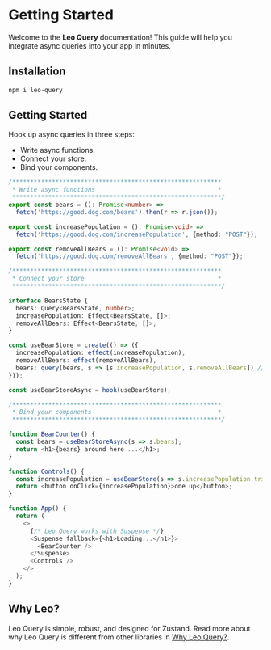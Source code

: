 # Getting Started

Welcome to the **Leo Query** documentation! This guide will help you integrate async queries into your app in minutes.

## Installation

```bash
npm i leo-query
```

## Getting Started

Hook up async queries in three steps: 
- Write async functions. 
- Connect your store. 
- Bind your components.

```typescript
/**********************************************************
 * Write async functions                                  *
 **********************************************************/
export const bears = (): Promise<number> => 
  fetch('https://good.dog.com/bears').then(r => r.json());

export const increasePopulation = (): Promise<void> =>
  fetch('https://good.dog.com/increasePopulation', {method: "POST"});

export const removeAllBears = (): Promise<void> =>
  fetch('https://good.dog.com/removeAllBears', {method: "POST"});

/**********************************************************
 * Connect your store                                     *
 **********************************************************/

interface BearsState {
  bears: Query<BearsState, number>;
  increasePopulation: Effect<BearsState, []>;
  removeAllBears: Effect<BearsState, []>;
}

const useBearStore = create(() => ({
  increasePopulation: effect(increasePopulation),
  removeAllBears: effect(removeAllBears),
  bears: query(bears, s => [s.increasePopulation, s.removeAllBears]) // Re-fetch when increasePopulation or removeAllBears succeeds 
}));

const useBearStoreAsync = hook(useBearStore);

/**********************************************************
 * Bind your components                                   *
 **********************************************************/

function BearCounter() {
  const bears = useBearStoreAsync(s => s.bears);
  return <h1>{bears} around here ...</h1>;
}

function Controls() {
  const increasePopulation = useBearStore(s => s.increasePopulation.trigger);
  return <button onClick={increasePopulation}>one up</button>;
}

function App() {
  return (
    <>
      {/* Leo Query works with Suspense */}
      <Suspense fallback={<h1>Loading...</h1>}>
        <BearCounter />
      </Suspense>
      <Controls />
    </>
  );
}
```


## Why Leo?

Leo Query is simple, robust, and designed for Zustand. Read more about why Leo Query is different from other libraries in [Why Leo Query?](/why).